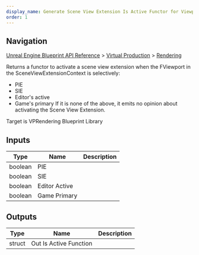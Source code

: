 ```yaml
---
display_name: Generate Scene View Extension Is Active Functor for Viewport Type
order: 1
---
```

## Navigation

[Unreal Engine Blueprint API Reference](https://dev.epicgames.com/documentation/en-us/unreal-engine/BlueprintAPI) > [Virtual Production](https://dev.epicgames.com/documentation/en-us/unreal-engine/BlueprintAPI/VirtualProduction) > [Rendering](https://dev.epicgames.com/documentation/en-us/unreal-engine/BlueprintAPI/VirtualProduction/Rendering)

Returns a functor to activate a scene view extension when the FViewport in the SceneViewExtensionContext is selectively:

- PIE
- SIE
- Editor's active
- Game's primary
  If it is none of the above, it emits no opinion about activating the Scene View Extension.

Target is VPRendering Blueprint Library

## Inputs

| Type | Name | Description |
| --- | --- | --- |
| boolean | PIE |  |
| boolean | SIE |  |
| boolean | Editor Active |  |
| boolean | Game Primary |  |

## Outputs

| Type | Name | Description |
| --- | --- | --- |
| struct | Out Is Active Function |  |
